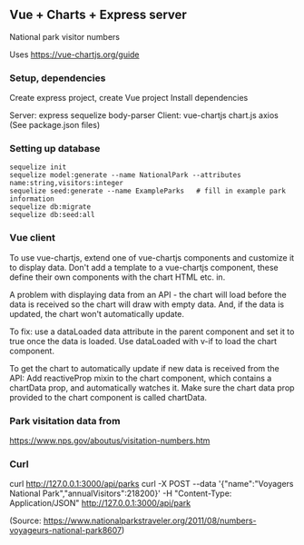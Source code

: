 ## Vue + Charts + Express server 

National park visitor numbers

Uses https://vue-chartjs.org/guide

### Setup, dependencies 

Create express project, create Vue project
Install dependencies 

Server: express sequelize body-parser 
Client: vue-chartjs chart.js axios
(See package.json files) 


### Setting up database 

```
sequelize init
sequelize model:generate --name NationalPark --attributes name:string,visitors:integer
sequelize seed:generate --name ExampleParks   # fill in example park information 
sequelize db:migrate
sequelize db:seed:all
```

### Vue client 

To use vue-chartjs, extend one of vue-chartjs components and customize it to display data.  Don't add a template to a vue-chartjs component, these define their own components with the chart HTML etc. in. 

A problem with displaying data from an API - the chart will load before the data is received so the chart will draw with empty data. And, if the data is updated, the chart won't automatically update. 

To fix: use a dataLoaded data attribute in the parent component and set it to true once the data is loaded. Use dataLoaded with v-if to load the chart component.  

To get the chart to automatically update if new data is received from the API: 
Add reactiveProp mixin to the chart component, which contains a chartData prop, and automatically watches it. 
Make sure the chart data prop provided to the chart component is called chartData.

### Park visitation data from 
https://www.nps.gov/aboutus/visitation-numbers.htm

### Curl 

curl http://127.0.0.1:3000/api/parks
curl -X POST --data '{"name":"Voyagers National Park","annualVisitors":218200}' -H "Content-Type: Application/JSON" http://127.0.0.1:3000/api/park

(Source: https://www.nationalparkstraveler.org/2011/08/numbers-voyageurs-national-park8607)